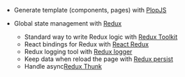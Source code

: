- Generate template (components, pages) with [PlopJS](https://plopjs.com/)

- Global state management with [Redux](https://redux.js.org/)
  - Standard way to write Redux logic with [Redux Toolkit](https://redux-toolkit.js.org/)
  - React bindings for Redux with [React Redux](https://react-redux.js.org/)
  - Redux logging tool with [Redux logger](https://github.com/LogRocket/redux-logger)
  - Keep data when reload the page with [Redux persist](https://github.com/rt2zz/redux-persist)
  - Handle async[Redux Thunk](https://github.com/reduxjs/redux-thunk)

